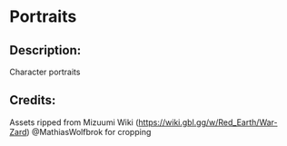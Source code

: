 # Portraits

## Description: 

Character portraits

## Credits: 

Assets ripped from Mizuumi Wiki (https://wiki.gbl.gg/w/Red_Earth/War-Zard)
@MathiasWolfbrok for cropping

